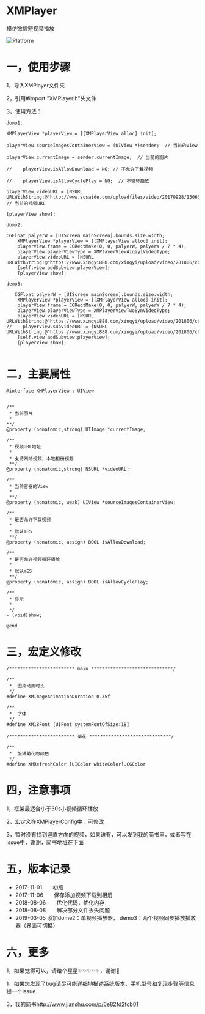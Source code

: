 # XMPlayer
模仿微信短视频播放

![Platform](https://wx1.sinaimg.cn/mw690/e067b31fgy1fu0548jv2mg208w0ikb2b.gif)

# 一，使用步骤
1，导入XMPlayer文件夹

2，引用#import "XMPlayer.h"头文件

3，使用方法：
```
domo1:

XMPlayerView *playerView = [[XMPlayerView alloc] init];

playerView.sourceImagesContainerView = (UIView *)sender;  // 当前的View

playerView.currentImage = sender.currentImage;  // 当前的图片

//    playerView.isAllowDownload = NO; // 不允许下载视频

//    playerView.isAllowCyclePlay = NO;  // 不循环播放

playerView.videoURL = [NSURL URLWithString:@"http://www.scsaide.com/uploadfiles/video/20170928/1506570773879538.mp4"];  // 当前的视频URL

[playerView show];

domo2:

CGFloat palyerW = [UIScreen mainScreen].bounds.size.width;
    XMPlayerView *playerView = [[XMPlayerView alloc] init];
    playerView.frame = CGRectMake(0, 0, palyerW, palyerW / 7 * 4);
    playerView.playerViewType = XMPlayerViewAiqiyiVideoType;
    playerView.videoURL = [NSURL URLWithString:@"https://www.xingyi888.com/xingyi/upload/video/201806/cbc13a1ed0309138ce559dfad8de42b8ca26234c.mp4"];
    [self.view addSubview:playerView];
    [playerView show];
    
demo3:

   CGFloat palyerW = [UIScreen mainScreen].bounds.size.width;
    XMPlayerView *playerView = [[XMPlayerView alloc] init];
    playerView.frame = CGRectMake(0, 0, palyerW, palyerW / 7 * 4);
    playerView.playerViewType = XMPlayerViewTwoSynVideoType;
    playerView.videoURL = [NSURL URLWithString:@"https://www.xingyi888.com/xingyi/upload/video/201806/cbc13a1ed0309138ce559dfad8de42b8ca26234c.mp4"];
//    playerView.subVideoURL = [NSURL URLWithString:@"https://www.xingyi888.com/xingyi/upload/video/201806/cbc13a1ed0309138ce559dfad8de42b8ca26234c.mp4"];
    [self.view addSubview:playerView];
    [playerView show];


```

# 二，主要属性
```
@interface XMPlayerView : UIView


/**
 * 当前图片
 *
**/
@property (nonatomic,strong) UIImage *currentImage;

/**
 * 视频URL地址
 *
 * 支持网络视频，本地相册视频
 **/
@property (nonatomic,strong) NSURL *videoURL;

/**
 * 当前容器的View
 *
 **/
@property (nonatomic, weak) UIView *sourceImagesContainerView;

/**
 * 是否允许下载视频
 *
 * 默认YES 
 **/
@property (nonatomic, assign) BOOL isAllowDownload;

/**
 * 是否允许视频循环播放
 *
 * 默认YES
 **/
@property (nonatomic, assign) BOOL isAllowCyclePlay;

/**
 * 显示
 *
 */
- (void)show;

@end
```

# 三，宏定义修改
```
/************************ main ******************************/

/**
 *  图片动画时长
 */
#define XMImageAnimationDuration 0.35f

/**
 *  字体
 */
#define XM18Font [UIFont systemFontOfSize:18]

/************************ 菊花 ******************************/

/**
 *  旋转菊花的颜色
 */
#define XMRefreshColor [UIColor whiteColor].CGColor

```

# 四，注意事项

1，框架最适合小于30s小视频循环播放

2，宏定义在XMPlayerConfig中，可修改

3，暂时没有找到竖直方向的视频，如果谁有，可以发到我的简书里，或者写在issue中，谢谢，简书地址在下面


# 五，版本记录

- 2017-11-01　　初版
- 2017-11-06　　保存添加视频下载到相册
- 2018-08-06　　优化代码，优化内存
- 2018-08-08　　解决部分文件丢失问题
- 2019-03-05    添加dome2：单视频播放器， demo3：两个视频同步播放播放器（界面可切换）


# 六，更多

1，如果觉得可以，请给个星星✨✨✨✨✨，谢谢🙏

1，如果您发现了bug请尽可能详细地描述系统版本、手机型号和复现步骤等信息 提一个issue.

3，我的简书http://www.jianshu.com/p/6e82fd2fcb01
 
 
